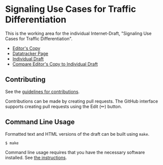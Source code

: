# Signaling Use Cases for Traffic Differentiation

This is the working area for the individual Internet-Draft, "Signaling Use Cases for Traffic Differentiation".

* [Editor's Copy](https://danwing.github.io/signaling-use-cases/#go.draft-bwbr-tsvwg-signaling-use-cases.html)
* [Datatracker Page](https://datatracker.ietf.org/doc/draft-bwbr-tsvwg-signaling-use-cases)
* [Individual Draft](https://datatracker.ietf.org/doc/html/draft-bwbr-tsvwg-signaling-use-cases)
* [Compare Editor's Copy to Individual Draft](https://danwing.github.io/signaling-use-cases/#go.draft-bwbr-tsvwg-signaling-use-cases.diff)


## Contributing

See the
[guidelines for contributions](https://github.com/danwing/signaling-use-cases/blob/main/CONTRIBUTING.md).

Contributions can be made by creating pull requests.
The GitHub interface supports creating pull requests using the Edit (✏) button.


## Command Line Usage

Formatted text and HTML versions of the draft can be built using `make`.

```sh
$ make
```

Command line usage requires that you have the necessary software installed.  See
[the instructions](https://github.com/martinthomson/i-d-template/blob/main/doc/SETUP.md).

